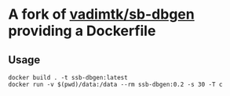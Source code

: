 
# A fork of [vadimtk/sb-dbgen](https://github.com/vadimtk/ssb-dbgen) providing a Dockerfile

## Usage
```shell
docker build . -t ssb-dbgen:latest
docker run -v $(pwd)/data:/data --rm ssb-dbgen:0.2 -s 30 -T c
```
